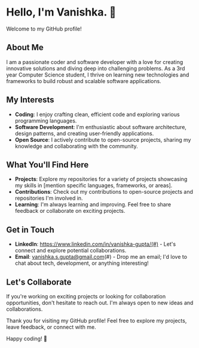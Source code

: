 # Hello, I'm Vanishka. 👋

Welcome to my GitHub profile!

## About Me

I am a passionate coder and software developer with a love for creating innovative solutions and diving deep into challenging problems. As a 3rd year Computer Science student, I thrive on learning new technologies and frameworks to build robust and scalable software applications.

## My Interests

- **Coding**: I enjoy crafting clean, efficient code and exploring various programming languages.
- **Software Development**: I'm enthusiastic about software architecture, design patterns, and creating user-friendly applications.
- **Open Source**: I actively contribute to open-source projects, sharing my knowledge and collaborating with the community.

## What You'll Find Here

- **Projects**: Explore my repositories for a variety of projects showcasing my skills in [mention specific languages, frameworks, or areas].
- **Contributions**: Check out my contributions to open-source projects and repositories I'm involved in.
- **Learning**: I'm always learning and improving. Feel free to share feedback or collaborate on exciting projects.

## Get in Touch

- **LinkedIn**: https://www.linkedin.com/in/vanishka-gupta/(#) - Let's connect and explore potential collaborations.
- **Email**: vanishka.s.gupta@gmail.com(#) - Drop me an email; I'd love to chat about tech, development, or anything interesting!

## Let's Collaborate

If you're working on exciting projects or looking for collaboration opportunities, don't hesitate to reach out. I'm always open to new ideas and collaborations.

Thank you for visiting my GitHub profile! Feel free to explore my projects, leave feedback, or connect with me.

Happy coding! 🚀
